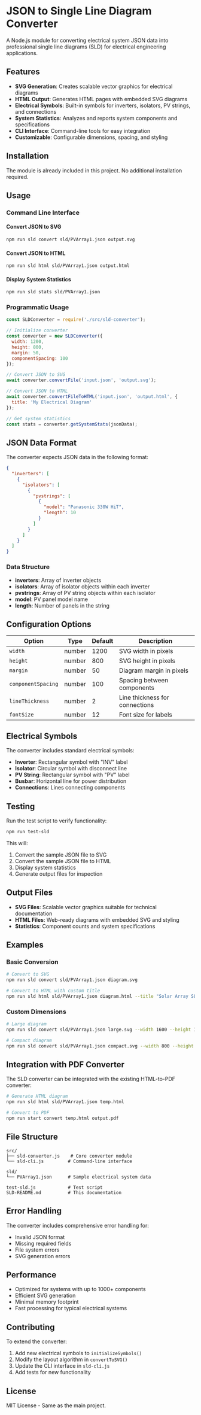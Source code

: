 # JSON to Single Line Diagram Converter

A Node.js module for converting electrical system JSON data into professional single line diagrams (SLD) for electrical engineering applications.

## Features

- **SVG Generation**: Creates scalable vector graphics for electrical diagrams
- **HTML Output**: Generates HTML pages with embedded SVG diagrams
- **Electrical Symbols**: Built-in symbols for inverters, isolators, PV strings, and connections
- **System Statistics**: Analyzes and reports system components and specifications
- **CLI Interface**: Command-line tools for easy integration
- **Customizable**: Configurable dimensions, spacing, and styling

## Installation

The module is already included in this project. No additional installation required.

## Usage

### Command Line Interface

#### Convert JSON to SVG
```bash
npm run sld convert sld/PVArray1.json output.svg
```

#### Convert JSON to HTML
```bash
npm run sld html sld/PVArray1.json output.html
```

#### Display System Statistics
```bash
npm run sld stats sld/PVArray1.json
```

### Programmatic Usage

```javascript
const SLDConverter = require('./src/sld-converter');

// Initialize converter
const converter = new SLDConverter({
  width: 1200,
  height: 800,
  margin: 50,
  componentSpacing: 100
});

// Convert JSON to SVG
await converter.convertFile('input.json', 'output.svg');

// Convert JSON to HTML
await converter.convertFileToHTML('input.json', 'output.html', {
  title: 'My Electrical Diagram'
});

// Get system statistics
const stats = converter.getSystemStats(jsonData);
```

## JSON Data Format

The converter expects JSON data in the following format:

```json
{
  "inverters": [
    {
      "isolators": [
        {
          "pvstrings": [
            {
              "model": "Panasonic 330W HiT",
              "length": 10
            }
          ]
        }
      ]
    }
  ]
}
```

### Data Structure

- **inverters**: Array of inverter objects
- **isolators**: Array of isolator objects within each inverter
- **pvstrings**: Array of PV string objects within each isolator
- **model**: PV panel model name
- **length**: Number of panels in the string

## Configuration Options

| Option | Type | Default | Description |
|--------|------|---------|-------------|
| `width` | number | 1200 | SVG width in pixels |
| `height` | number | 800 | SVG height in pixels |
| `margin` | number | 50 | Diagram margin in pixels |
| `componentSpacing` | number | 100 | Spacing between components |
| `lineThickness` | number | 2 | Line thickness for connections |
| `fontSize` | number | 12 | Font size for labels |

## Electrical Symbols

The converter includes standard electrical symbols:

- **Inverter**: Rectangular symbol with "INV" label
- **Isolator**: Circular symbol with disconnect line
- **PV String**: Rectangular symbol with "PV" label
- **Busbar**: Horizontal line for power distribution
- **Connections**: Lines connecting components

## Testing

Run the test script to verify functionality:

```bash
npm run test-sld
```

This will:
1. Convert the sample JSON file to SVG
2. Convert the sample JSON file to HTML
3. Display system statistics
4. Generate output files for inspection

## Output Files

- **SVG Files**: Scalable vector graphics suitable for technical documentation
- **HTML Files**: Web-ready diagrams with embedded SVG and styling
- **Statistics**: Component counts and system specifications

## Examples

### Basic Conversion
```bash
# Convert to SVG
npm run sld convert sld/PVArray1.json diagram.svg

# Convert to HTML with custom title
npm run sld html sld/PVArray1.json diagram.html --title "Solar Array SLD"
```

### Custom Dimensions
```bash
# Large diagram
npm run sld convert sld/PVArray1.json large.svg --width 1600 --height 1200

# Compact diagram
npm run sld convert sld/PVArray1.json compact.svg --width 800 --height 600
```

## Integration with PDF Converter

The SLD converter can be integrated with the existing HTML-to-PDF converter:

```bash
# Generate HTML diagram
npm run sld html sld/PVArray1.json temp.html

# Convert to PDF
npm run start convert temp.html output.pdf
```

## File Structure

```
src/
├── sld-converter.js    # Core converter module
└── sld-cli.js         # Command-line interface

sld/
└── PVArray1.json      # Sample electrical system data

test-sld.js            # Test script
SLD-README.md          # This documentation
```

## Error Handling

The converter includes comprehensive error handling for:
- Invalid JSON format
- Missing required fields
- File system errors
- SVG generation errors

## Performance

- Optimized for systems with up to 1000+ components
- Efficient SVG generation
- Minimal memory footprint
- Fast processing for typical electrical systems

## Contributing

To extend the converter:

1. Add new electrical symbols to `initializeSymbols()`
2. Modify the layout algorithm in `convertToSVG()`
3. Update the CLI interface in `sld-cli.js`
4. Add tests for new functionality

## License

MIT License - Same as the main project.
